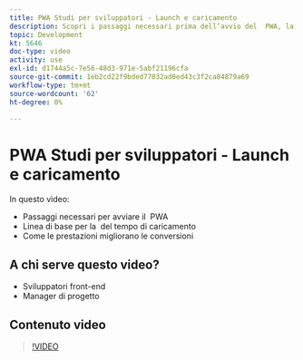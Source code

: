```yaml
---
title: PWA Studi per sviluppatori - Launch e caricamento
description: Scopri i passaggi necessari prima dell’avvio del ​ PWA, la linea di base per il tempo di caricamento ​ e come le prestazioni migliorano le conversioni.
topic: Development
kt: 5646
doc-type: video
activity: use
exl-id: d1744a5c-7e56-48d3-971e-5abf21196cfa
source-git-commit: 1eb2cd22f9bded77032ad0ed43c3f2ca84879a69
workflow-type: tm+mt
source-wordcount: '62'
ht-degree: 0%

---
```


# PWA Studi per sviluppatori - Launch e caricamento

In questo video:

- Passaggi necessari per avviare il &#x200B; PWA
- Linea di base per la &#x200B; del tempo di caricamento
- Come le prestazioni migliorano le conversioni

## A chi serve questo video?

- Sviluppatori front-end
- Manager di progetto

## Contenuto video

>[!VIDEO](https://video.tv.adobe.com/v/35717?quality=12&learn=on)
